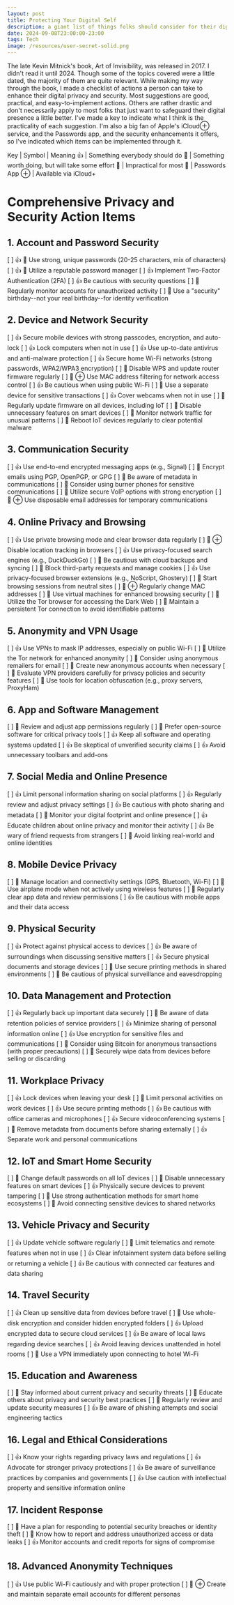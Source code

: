 ```yaml
---
layout: post
title: Protecting Your Digital Self
description: a giant list of things folks should consider for their digital presence
date: 2024-09-08T23:00:00-23:00
tags: Tech
image: /resources/user-secret-solid.png
---
```

The late Kevin Mitnick's book, Art of Invisibility, was released in 2017. I didn't read it until 2024. Though some of the topics covered were a little dated, the majority of them are quite relevant. While making my way through the book, I made a checklist of actions a person can take to enhance their digital privacy and security. Most suggestions are good, practical, and easy-to-implement actions. Others are rather drastic and don't necessarily apply to most folks that just want to safeguard their digital presence a little better. I've made a key to indicate what I think is the practicality of each suggestion. I'm also a big fan of Apple's iCloud<font size="3">⊕</font> service, and the Passwords app, and the security enhancements it offers, so I've indicated which items can be implemented through it.

Key |
Symbol | Meaning
👍 | Something everybody should do
🤔 | Something worth doing, but will take some effort
🫤 | Impractical for most
🔐 | Passwords App
<font size="3">⊕</font> | Available via iCloud+

# Comprehensive Privacy and Security Action Items

## 1. Account and Password Security
[ ]  👍 🔐 Use strong, unique passwords (20-25 characters, mix of characters)
[ ]  👍 🔐 Utilize a reputable password manager
[ ]  👍 Implement Two-Factor Authentication (2FA)
[ ]  👍 Be cautious with security questions
[ ]  🤔 Regularly monitor accounts for unauthorized activity
[ ]  🤔 Use a "security" birthday--not your real birthday--for identity verification

## 2. Device and Network Security
[ ]  👍 Secure mobile devices with strong passcodes, encryption, and auto-lock
[ ]  👍 Lock computers when not in use
[ ]  👍 Use up-to-date antivirus and anti-malware protection
[ ]  👍 Secure home Wi-Fi networks (strong passwords, WPA2/WPA3 encryption)
[ ]  🤔 Disable WPS and update router firmware regularly
[ ]  🤔 <font size="3">⊕</font> Use MAC address filtering for network access control
[ ]  👍 Be cautious when using public Wi-Fi
[ ]  🫤 Use a separate device for sensitive transactions
[ ]  👍 Cover webcams when not in use
[ ]  🤔 Regularly update firmware on all devices, including IoT
[ ]  🤔 Disable unnecessary features on smart devices
[ ]  🤔 Monitor network traffic for unusual patterns
[ ]  🤔 Reboot IoT devices regularly to clear potential malware

## 3. Communication Security
[ ]  👍 Use end-to-end encrypted messaging apps (e.g., Signal)
[ ]  🤔 Encrypt emails using PGP, OpenPGP, or GPG
[ ]  🤔 Be aware of metadata in communications
[ ]  🫤 Consider using burner phones for sensitive communications
[ ]  🤔 Utilize secure VoIP options with strong encryption
[ ]  🤔 <font size="3">⊕</font> Use disposable email addresses for temporary communications

## 4. Online Privacy and Browsing
[ ]  👍 Use private browsing mode and clear browser data regularly
[ ]  🤔 <font size="3">⊕</font> Disable location tracking in browsers
[ ]  👍 Use privacy-focused search engines (e.g., DuckDuckGo)
[ ]  🤔 Be cautious with cloud backups and syncing
[ ]  🤔 Block third-party requests and manage cookies
[ ]  👍 Use privacy-focused browser extensions (e.g., NoScript, Ghostery)
[ ]  🤔 Start browsing sessions from neutral sites
[ ]  🤔 <font size="3">⊕</font> Regularly change MAC addresses
[ ]  🫤 Use virtual machines for enhanced browsing security
[ ]  🫤 Utilize the Tor browser for accessing the Dark Web
[ ]  🫤 Maintain a persistent Tor connection to avoid identifiable patterns

## 5. Anonymity and VPN Usage
[ ]  👍 Use VPNs to mask IP addresses, especially on public Wi-Fi
[ ]  🫤 Utilize the Tor network for enhanced anonymity
[ ]  🤔 Consider using anonymous remailers for email
[ ]  🫤 Create new anonymous accounts when necessary
[ ]  🤔 Evaluate VPN providers carefully for privacy policies and security features
[ ]  🤔 Use tools for location obfuscation (e.g., proxy servers, ProxyHam)

## 6. App and Software Management
[ ]  🤔 Review and adjust app permissions regularly
[ ]  🤔 Prefer open-source software for critical privacy tools
[ ]  👍 Keep all software and operating systems updated
[ ]  👍 Be skeptical of unverified security claims
[ ]  👍 Avoid unnecessary toolbars and add-ons

## 7. Social Media and Online Presence
[ ]  👍 Limit personal information sharing on social platforms
[ ]  👍 Regularly review and adjust privacy settings
[ ]  👍 Be cautious with photo sharing and metadata
[ ]  🤔 Monitor your digital footprint and online presence
[ ]  👍 Educate children about online privacy and monitor their activity
[ ]  👍 Be wary of friend requests from strangers
[ ]  🤔 Avoid linking real-world and online identities

## 8. Mobile Device Privacy
[ ]  🤔 Manage location and connectivity settings (GPS, Bluetooth, Wi-Fi)
[ ]  🫤 Use airplane mode when not actively using wireless features
[ ]  🤔 Regularly clear app data and review permissions
[ ]  👍 Be cautious with mobile apps and their data access

## 9. Physical Security
[ ]  👍 Protect against physical access to devices
[ ]  👍 Be aware of surroundings when discussing sensitive matters
[ ]  👍 Secure physical documents and storage devices
[ ]  🤔 Use secure printing methods in shared environments
[ ]  🤔 Be cautious of physical surveillance and eavesdropping

## 10. Data Management and Protection
[ ]  👍 Regularly back up important data securely
[ ]  🤔 Be aware of data retention policies of service providers
[ ]  👍 Minimize sharing of personal information online
[ ]  👍 Use encryption for sensitive files and communications
[ ]  🫤 Consider using Bitcoin for anonymous transactions (with proper precautions)
[ ]  🤔 Securely wipe data from devices before selling or discarding

## 11. Workplace Privacy
[ ]  👍 Lock devices when leaving your desk
[ ]  🤔 Limit personal activities on work devices
[ ]  👍 Use secure printing methods
[ ]  👍 Be cautious with office cameras and microphones
[ ]  👍 Secure videoconferencing systems
[ ]  🤔 Remove metadata from documents before sharing externally
[ ]  👍 Separate work and personal communications

## 12. IoT and Smart Home Security
[ ]  🤔 Change default passwords on all IoT devices
[ ]  🫤 Disable unnecessary features on smart devices
[ ]  👍 Physically secure devices to prevent tampering
[ ]  🤔 Use strong authentication methods for smart home ecosystems
[ ]  🤔 Avoid connecting sensitive devices to shared networks

## 13. Vehicle Privacy and Security
[ ]  👍 Update vehicle software regularly
[ ]  🤔 Limit telematics and remote features when not in use
[ ]  👍 Clear infotainment system data before selling or returning a vehicle
[ ]  👍 Be cautious with connected car features and data sharing

## 14. Travel Security
[ ]  👍 Clean up sensitive data from devices before travel
[ ]  🤔 Use whole-disk encryption and consider hidden encrypted folders
[ ]  👍 Upload encrypted data to secure cloud services
[ ]  👍 Be aware of local laws regarding device searches
[ ]  👍 Avoid leaving devices unattended in hotel rooms
[ ]  🤔 Use a VPN immediately upon connecting to hotel Wi-Fi

## 15. Education and Awareness
[ ]  🤔 Stay informed about current privacy and security threats
[ ]  🤔 Educate others about privacy and security best practices
[ ]  🤔 Regularly review and update security measures
[ ]  👍 Be aware of phishing attempts and social engineering tactics

## 16. Legal and Ethical Considerations
[ ]  👍 Know your rights regarding privacy laws and regulations
[ ]  👍 Advocate for stronger privacy protections
[ ]  👍 Be aware of surveillance practices by companies and governments
[ ]  👍 Use caution with intellectual property and sensitive information online

## 17. Incident Response
[ ]  🤔 Have a plan for responding to potential security breaches or identity theft
[ ]  🤔 Know how to report and address unauthorized access or data leaks
[ ]  👍 Monitor accounts and credit reports for signs of compromise

## 18. Advanced Anonymity Techniques
[ ]  👍 Use public Wi-Fi cautiously and with proper protection
[ ]  🤔 <font size="3">⊕</font> Create and maintain separate email accounts for different personas
